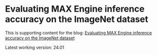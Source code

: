 # Evaluating MAX Engine inference accuracy on the ImageNet dataset

This is supporting content for the blog: [Evaluating MAX Engine inference accuracy on the ImageNet dataset](https://www.modular.com/blog/evaluating-max-engine-inference-accuracy-on-the-imagenet-dataset)

Latest working version: 24.01
